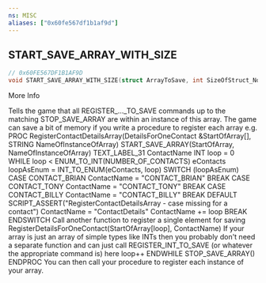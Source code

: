```yaml
---
ns: MISC
aliases: ["0x60fe567df1b1af9d"]
---
```

## START_SAVE_ARRAY_WITH_SIZE

```c
// 0x60FE567DF1B1AF9D
void START_SAVE_ARRAY_WITH_SIZE(struct ArrayToSave, int SizeOfStruct_NotCount, string pNameOfArrayInstance);
```

More Info

Tells the game that all REGISTER_..._TO_SAVE commands up to the matching STOP_SAVE_ARRAY are within an instance of this array. The game can save a bit of memory if you write a procedure to register each array e.g. PROC RegisterContactDetailsArray(DetailsForOneContact &StartOfArray[], STRING NameOfInstanceOfArray) START_SAVE_ARRAY(StartOfArray, NameOfInstanceOfArray) TEXT_LABEL_31 ContactName INT loop = 0 WHILE loop < ENUM_TO_INT(NUMBER_OF_CONTACTS) eContacts loopAsEnum = INT_TO_ENUM(eContacts, loop) SWITCH (loopAsEnum) CASE CONTACT_BRIAN ContactName = "CONTACT_BRIAN" BREAK CASE CONTACT_TONY ContactName = "CONTACT_TONY" BREAK CASE CONTACT_BILLY ContactName = "CONTACT_BILLY" BREAK DEFAULT SCRIPT_ASSERT("RegisterContactDetailsArray - case missing for a contact") ContactName = "ContactDetails" ContactName += loop BREAK ENDSWITCH Call another function to register a single element for saving RegisterDetailsForOneContact(StartOfArray[loop], ContactName) If your array is just an array of simple types like INTs then you probably don't need a separate function and can just call REGISTER_INT_TO_SAVE (or whatever the appropriate command is) here loop++ ENDWHILE STOP_SAVE_ARRAY() ENDPROC You can then call your procedure to register each instance of your array.

